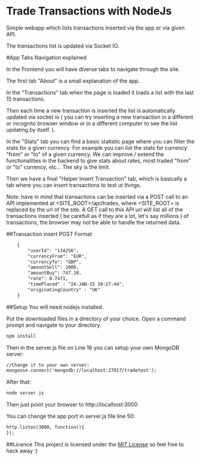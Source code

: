 # Trade Transactions with NodeJs

Simple webapp which lists transactions inserted via the app or via given API.

The transactions list is updated via Socket IO.

#App Tabs Navigation explained

In the Frontend you will have diverse tabs to navigate through the site.

The first tab "About" is a small explanation of the app.

In the "Transactions" tab when the page is loaded it loads a list with the last 15 transactions.

Then each time a new transaction is inserted the list is automatically updated via socket io ( you can try inserting a new transaction in a different or incognito browser window or in a different computer to see the list updating by itself. ).

In the "Stats" tab you can find a basic statistic page where you can filter the stats for a given currency. For example you can list the stats for currency "from" or "to" of a given currency. We can improve / extend the functionalities in the backend to give stats about rates, most traded "from" or "to" currency, etc... The sky is the limit.

Then we have a final "Helper Insert Transaction" tab, which is basically a tab where you can insert transactions to test ut things.

Note: have in mind that transactions can be inserted via a POST call to an API implemented at <SITE_ROOT>/api/trades, where <SITE_ROOT> is replaced by the url of the site. A GET call to this API url will list all of the transactions inserted ( be carefull as if they are a lot, let's say millions ) of transactions, the browser may not be able to handle the returned data.

##Transaction insert POST Format
```html
	{
		"userId": "134256",
		"currencyFrom": "EUR",
		"currencyTo": "GBP",
		"amountSell": 1000,
		"amountBuy": 747.10,
		"rate": 0.7471,
		"timePlaced" : "24-JAN-15 10:27:44",
		"originatingCountry" : "UK"
	}
```

##Setup
You will need nodejs installed.

Put the downloaded files in a directory of your choice. Open a command prompt and navigate to your directory.

```html
npm install
```

Then in the server.js file on Line 16 you can setup your own MongoDB server:
```html
//Change it to your own server:
mongoose.connect('mongodb://localhost:27017/tradetest');
```
After that:
```html
node server.js
```

Then just point your browser to http://localhost:3000

You can change the app port in server.js file line 50:
```html
http.listen(3000, function(){
});
```

##Licence
This project is licensed under the [MIT License](http://en.wikipedia.org/wiki/MIT_License) so feel free to hack away :)
